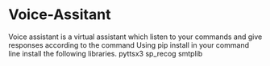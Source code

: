 # Voice-Assitant
Voice assistant is a virtual assistant which listen to your commands and give responses according to the command
Using pip install in your command line install the following libraries.
pyttsx3
sp_recog
smtplib
